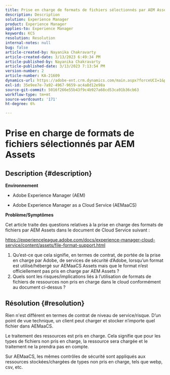 ```yaml
---
title: Prise en charge de formats de fichiers sélectionnés par AEM Assets
description: Description
solution: Experience Manager
product: Experience Manager
applies-to: Experience Manager
keywords: KCS
resolution: Resolution
internal-notes: null
bug: false
article-created-by: Nayanika Chakravarty
article-created-date: 3/13/2023 6:49:34 PM
article-published-by: Nayanika Chakravarty
article-published-date: 3/13/2023 7:13:54 PM
version-number: 2
article-number: KA-21609
dynamics-url: https://adobe-ent.crm.dynamics.com/main.aspx?forceUCI=1&pagetype=entityrecord&etn=knowledgearticle&id=005662c9-cfc1-ed11-83ff-6045bd0065b6
exl-id: 35e9ee7e-7a92-4967-9659-ac4a8d12e98a
source-git-commit: 5016f266e55b43f9c4b927a68cd53ca91b36cb63
workflow-type: tm+mt
source-wordcount: '171'
ht-degree: 6%

---
```


# Prise en charge de formats de fichiers sélectionnés par AEM Assets

## Description {#description}


<b>Environnement</b>

- Adobe Experience Manager (AEM)

- Adobe Experience Manager as a Cloud Service (AEMaaCS)

<b>Problème/Symptômes</b>

Cet article traite des questions relatives à la prise en charge des formats de fichiers par AEM Assets dans le document de Cloud Service suivant :

<https://experienceleague.adobe.com/docs/experience-manager-cloud-service/content/assets/file-format-support.html>


1. Qu’est-ce que cela signifie, en termes de contrat, de portée de la prise en charge par Adobe, de services de sécurité d’Adobe, lorsqu’un format est utilisé/hébergé sur AEMaaCS Assets mais que le format n’est officiellement pas pris en charge par AEM Assets ?
2. Quels sont les risques/implications liés à l’utilisation de formats de fichiers de ressources non pris en charge dans le cloud conformément au document ci-dessus ?



## Résolution {#resolution}


Rien n&#39;est différent en termes de contrat de niveau de service/risque. D’un point de vue technique, un client peut charger et stocker n’importe quel fichier dans AEMaaCS.

Le traitement des ressources est pris en charge. Cela signifie que pour les types de fichiers non pris en charge, la ressource sera chargée et le traitement ne la prendra pas en compte.

Sur AEMaaCS, les mêmes contrôles de sécurité sont appliqués aux ressources stockées/chargées de types non pris en charge, tels que webp, csv, etc.
